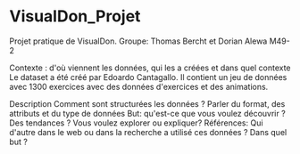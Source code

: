 # VisualDon_Projet
Projet pratique de VisualDon. 
Groupe: Thomas Bercht et Dorian Alewa M49-2


Contexte : d'où viennent les données, qui les a créées et dans quel contexte
Le dataset a été créé par Edoardo Cantagallo. Il contient un jeu de données avec 1300 exercices avec des données d'exercices et des animations.



Description Comment sont structurées les données ? Parler du format, des attributs et du type de données
But: qu'est-ce que vous voulez découvrir ? Des tendances ? Vous voulez explorer ou expliquer?
Références: Qui d'autre dans le web ou dans la recherche a utilisé ces données ? Dans quel but ?
